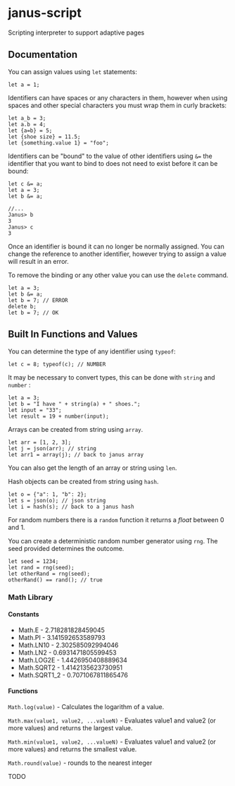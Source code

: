 # janus-script

Scripting interpreter to support adaptive pages

## Documentation

You can assign values using `let` statements:

```
let a = 1;
```

Identifiers can have spaces or any characters in them, however when using spaces and other special characters you must wrap them in curly brackets:

```
let a_b = 3;
let a.b = 4;
let {a=b} = 5;
let {shoe size} = 11.5;
let {something.value 1} = "foo";
```

Identifiers can be "bound" to the value of other identifiers using `&=` the identifier that you want to bind to does not need to exist before it can be bound:

```
let c &= a;
let a = 3;
let b &= a;

//...
Janus> b
3
Janus> c
3
```

Once an identifier is bound it can no longer be normally assigned. You can change the reference to another identifier, however trying to assign a value will result in an error.

To remove the binding or any other value you can use the `delete` command.

```
let a = 3;
let b &= a;
let b = 7; // ERROR
delete b;
let b = 7; // OK
```

## Built In Functions and Values

You can determine the type of any identifier using `typeof`:

``` let c = 8; typeof(c); // NUMBER ```

It may be necessary to convert types, this can be done with `string` and `number` :

```
let a = 3;
let b = "I have " + string(a) + " shoes.";
let input = "33";
let result = 19 + number(input);
```

Arrays can be created from string using `array`.

```
let arr = [1, 2, 3];
let j = json(arr); // string
let arr1 = array(j); // back to janus array
```

You can also get the length of an array or string using `len`.

Hash objects can be created from string using `hash`.

```
let o = {"a": 1, "b": 2};
let s = json(o); // json string
let i = hash(s); // back to a janus hash
```

For random numbers there is a `random` function it returns a *float* between 0 and 1.

You can create a deterministic random number generator using `rng`. The seed provided determines the outcome.

```
let seed = 1234;
let rand = rng(seed);
let otherRand = rng(seed);
otherRand() == rand(); // true
```

### Math Library

#### Constants

* Math.E - 2.718281828459045
* Math.PI - 3.141592653589793
* Math.LN10 - 2.302585092994046
* Math.LN2 - 0.6931471805599453
* Math.LOG2E - 1.4426950408889634
* Math.SQRT2 - 1.4142135623730951
* Math.SQRT1_2 - 0.7071067811865476

#### Functions

`Math.log(value)` - Calculates the logarithm of a value.

`Math.max(value1, value2, ...valueN)` - Evaluates value1 and value2 (or more values) and returns the largest value.

`Math.min(value1, value2, ...valueN)` - Evaluates value1 and value2 (or more values) and returns the smallest value.

`Math.round(value)` - rounds to the nearest integer


TODO